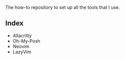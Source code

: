 The how-to repository to set up all the tools that I use.

## Index
- Allacritty
- Oh-My-Posh
- Neovim
- LazyVim
